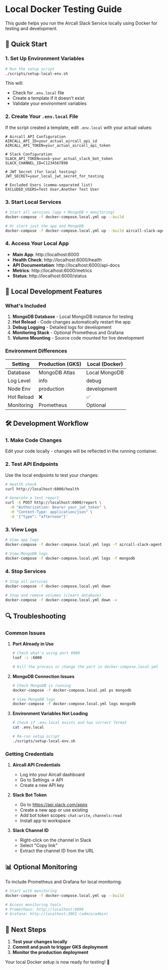# Local Docker Testing Guide

This guide helps you run the Aircall Slack Service locally using Docker for testing and development.

## 🚀 Quick Start

### 1. Set Up Environment Variables

```bash
# Run the setup script
./scripts/setup-local-env.sh
```

This will:
- Check for `.env.local` file
- Create a template if it doesn't exist
- Validate your environment variables

### 2. Create Your `.env.local` File

If the script created a template, edit `.env.local` with your actual values:

```env
# Aircall API Configuration
AIRCALL_API_ID=your_actual_aircall_api_id
AIRCALL_API_TOKEN=your_actual_aircall_api_token

# Slack Configuration
SLACK_API_TOKEN=xoxb-your_actual_slack_bot_token
SLACK_CHANNEL_ID=C1234567890

# JWT Secret (for local testing)
JWT_SECRET=your_local_jwt_secret_for_testing

# Excluded Users (comma-separated list)
EXCLUDED_USERS=Test User,Another Test User
```

### 3. Start Local Services

```bash
# Start all services (app + MongoDB + monitoring)
docker-compose -f docker-compose.local.yml up --build

# Or start just the app and MongoDB
docker-compose -f docker-compose.local.yml up --build aircall-slack-agent mongodb
```

### 4. Access Your Local App

- **Main App**: http://localhost:6000
- **Health Check**: http://localhost:6000/health
- **API Documentation**: http://localhost:6000/api-docs
- **Metrics**: http://localhost:6000/metrics
- **Status**: http://localhost:6000/status

## 🔧 Local Development Features

### What's Included

1. **MongoDB Database** - Local MongoDB instance for testing
2. **Hot Reload** - Code changes automatically restart the app
3. **Debug Logging** - Detailed logs for development
4. **Monitoring Stack** - Optional Prometheus and Grafana
5. **Volume Mounting** - Source code mounted for live development

### Environment Differences

| Setting | Production (GKS) | Local (Docker) |
|---------|------------------|----------------|
| Database | MongoDB Atlas | Local MongoDB |
| Log Level | info | debug |
| Node Env | production | development |
| Hot Reload | ❌ | ✅ |
| Monitoring | Prometheus | Optional |

## 🛠️ Development Workflow

### 1. Make Code Changes
Edit your code locally - changes will be reflected in the running container.

### 2. Test API Endpoints
Use the local endpoints to test your changes:

```bash
# Health check
curl http://localhost:6000/health

# Generate a test report
curl -X POST http://localhost:6000/report \
  -H "Authorization: Bearer your_jwt_token" \
  -H "Content-Type: application/json" \
  -d '{"type": "afternoon"}'
```

### 3. View Logs
```bash
# View app logs
docker-compose -f docker-compose.local.yml logs -f aircall-slack-agent

# View MongoDB logs
docker-compose -f docker-compose.local.yml logs -f mongodb
```

### 4. Stop Services
```bash
# Stop all services
docker-compose -f docker-compose.local.yml down

# Stop and remove volumes (clears database)
docker-compose -f docker-compose.local.yml down -v
```

## 🔍 Troubleshooting

### Common Issues

1. **Port Already in Use**
   ```bash
   # Check what's using port 6000
   lsof -i :6000
   
   # Kill the process or change the port in docker-compose.local.yml
   ```

2. **MongoDB Connection Issues**
   ```bash
   # Check MongoDB is running
   docker-compose -f docker-compose.local.yml ps mongodb
   
   # View MongoDB logs
   docker-compose -f docker-compose.local.yml logs mongodb
   ```

3. **Environment Variables Not Loading**
   ```bash
   # Check if .env.local exists and has correct format
   cat .env.local
   
   # Re-run setup script
   ./scripts/setup-local-env.sh
   ```

### Getting Credentials

1. **Aircall API Credentials**
   - Log into your Aircall dashboard
   - Go to Settings → API
   - Create a new API key

2. **Slack Bot Token**
   - Go to https://api.slack.com/apps
   - Create a new app or use existing
   - Add bot token scopes: `chat:write`, `channels:read`
   - Install app to workspace

3. **Slack Channel ID**
   - Right-click on the channel in Slack
   - Select "Copy link"
   - Extract the channel ID from the URL

## 📊 Optional Monitoring

To include Prometheus and Grafana for local monitoring:

```bash
# Start with monitoring
docker-compose -f docker-compose.local.yml up --build

# Access monitoring tools
# Prometheus: http://localhost:9090
# Grafana: http://localhost:3001 (admin/admin)
```

## 🚀 Next Steps

1. **Test your changes locally**
2. **Commit and push to trigger GKS deployment**
3. **Monitor the production deployment**

Your local Docker setup is now ready for testing! 🎉
